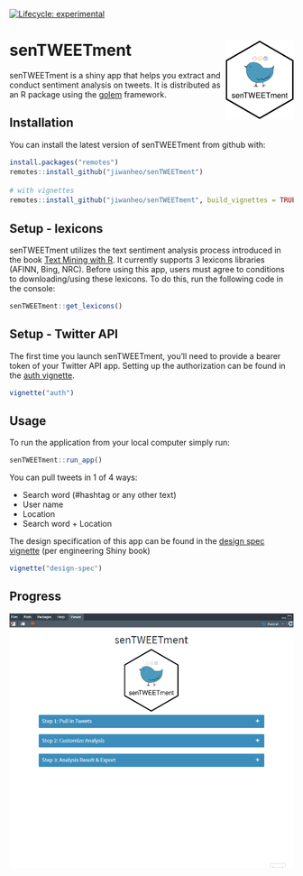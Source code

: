 
<!-- README.md is generated from README.Rmd. Please edit that file -->
<!-- badges: start -->

[![Lifecycle:
experimental](https://img.shields.io/badge/lifecycle-experimental-orange.svg)](https://lifecycle.r-lib.org/articles/stages.html#experimental)
<!-- badges: end -->

# senTWEETment <img src="inst/app/www/hex.png" align="right" width="120"/>

senTWEETment is a shiny app that helps you extract and conduct sentiment
analysis on tweets. It is distributed as an R package using the
[golem](https://thinkr-open.github.io/golem/) framework.

## Installation

You can install the latest version of senTWEETment from github with:

``` r
install.packages("remotes")
remotes::install_github("jiwanheo/senTWEETment")

# with vignettes
remotes::install_github("jiwanheo/senTWEETment", build_vignettes = TRUE)
```

## Setup - lexicons

senTWEETment utilizes the text sentiment analysis process introduced in
the book [Text Mining with R](https://www.tidytextmining.com/). It
currently supports 3 lexicons libraries (AFINN, Bing, NRC). Before using
this app, users must agree to conditions to downloading/using these
lexicons. To do this, run the following code in the console:

``` r
senTWEETment::get_lexicons()
```

## Setup - Twitter API

The first time you launch senTWEETment, you’ll need to provide a bearer
token of your Twitter API app. Setting up the authorization can be found
in the [auth vignette](vignettes/auth.Rmd).

``` r
vignette("auth")
```

## Usage

To run the application from your local computer simply run:

``` r
senTWEETment::run_app()
```

You can pull tweets in 1 of 4 ways:

-   Search word (\#hashtag or any other text)
-   User name
-   Location
-   Search word + Location

The design specification of this app can be found in the [design spec
vignette](vignettes/design-spec.Rmd) (per engineering Shiny book)

``` r
vignette("design-spec")
```

## Progress

![Progress](inst/img/progress.gif)
